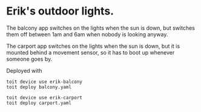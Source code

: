 # Erik's outdoor lights.

The balcony app switches on the lights when the sun is down, but switches
them off between 1am and 6am when nobody is looking anyway.

The carport app switches on the lights when the sun is down, but it is
mounted behind a movement sensor, so it has to boot up whenever someone
goes by.

Deployed with

```
toit device use erik-balcony
toit deploy balcony.yaml

toit device use erik-carport
toit deploy carport.yaml
